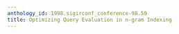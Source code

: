 ```yaml
---
anthology_id: 1998.sigirconf_conference-98.59
title: Optimizing Query Evaluation in n-gram Indexing
---
```

